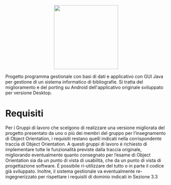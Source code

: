 <p align="center">
  <img width="200" height="200" src="https://user-images.githubusercontent.com/72210745/227143590-76a21a56-6d18-40c9-97cd-1c2e76208143.png">
</p>

Progetto programma gestionale con basi di dati e applicativo con GUI Java per gestione di un sistema informatico di bibliografie.
Si tratta del miglioramento e del porting su Android dell'applicativo originale sviluppato per versione Desktop. 

# Requisiti

Per i Gruppi di lavoro che scelgono di realizzare una versione migliorata del progetto presentato da uno 
o più dei membri del gruppo per l’insegnamento di Object Orientation, i requisiti restano quelli indicati 
nella corrispondente traccia di Object Orientation. A questi gruppi di lavoro è richiesto di implementare 
tutte le funzionalità previste dalla traccia originale, migliorando eventualmente quanto consegnato per 
l’esame di Object Orientation sia da un punto di vista di usabilità, che da un punto di vista di 
progettazione software. È possibile ri-utilizzare del tutto o in parte il codice già sviluppato. Inoltre, il 
sistema gestionale va eventualmente re-ingegnerizzato per rispettare i requisiti di dominio indicati in 
Sezione 3.3
